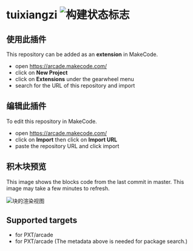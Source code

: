 # tuixiangzi ![构建状态标志](https://github.com/935615992/tuixiangzi/workflows/MakeCode/badge.svg)



## 使用此插件

This repository can be added as an **extension** in MakeCode.

* open https://arcade.makecode.com/
* click on **New Project**
* click on **Extensions** under the gearwheel menu
* search for the URL of this repository and import

## 编辑此插件

To edit this repository in MakeCode.

* open https://arcade.makecode.com/
* click on **Import** then click on **Import URL**
* paste the repository URL and click import

## 积木块预览

This image shows the blocks code from the last commit in master.
This image may take a few minutes to refresh.

![块的渲染视图](https://github.com/935615992/tuixiangzi/raw/master/.makecode/blocks.png)

## Supported targets

* for PXT/arcade
* for PXT/arcade
(The metadata above is needed for package search.)

